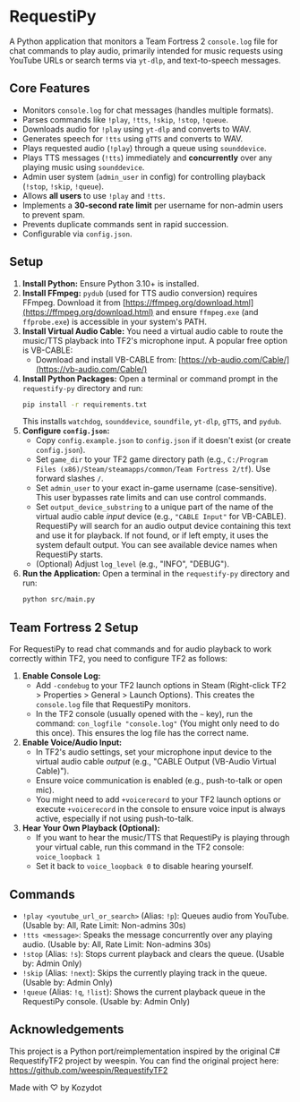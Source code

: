 # RequestiPy

A Python application that monitors a Team Fortress 2 `console.log` file for chat commands to play audio, primarily intended for music requests using YouTube URLs or search terms via `yt-dlp`, and text-to-speech messages.

## Core Features

*   Monitors `console.log` for chat messages (handles multiple formats).
*   Parses commands like `!play`, `!tts`, `!skip`, `!stop`, `!queue`.
*   Downloads audio for `!play` using `yt-dlp` and converts to WAV.
*   Generates speech for `!tts` using `gTTS` and converts to WAV.
*   Plays requested audio (`!play`) through a queue using `sounddevice`.
*   Plays TTS messages (`!tts`) immediately and **concurrently** over any playing music using `sounddevice`.
*   Admin user system (`admin_user` in config) for controlling playback (`!stop`, `!skip`, `!queue`).
*   Allows **all users** to use `!play` and `!tts`.
*   Implements a **30-second rate limit** per username for non-admin users to prevent spam.
*   Prevents duplicate commands sent in rapid succession.
*   Configurable via `config.json`.

## Setup

1.  **Install Python:** Ensure Python 3.10+ is installed.
2.  **Install FFmpeg:** `pydub` (used for TTS audio conversion) requires FFmpeg. Download it from [https://ffmpeg.org/download.html](https://ffmpeg.org/download.html) and ensure `ffmpeg.exe` (and `ffprobe.exe`) is accessible in your system's PATH.
3.  **Install Virtual Audio Cable:** You need a virtual audio cable to route the music/TTS playback into TF2's microphone input. A popular free option is VB-CABLE:
    *   Download and install VB-CABLE from: [https://vb-audio.com/Cable/](https://vb-audio.com/Cable/)
4.  **Install Python Packages:** Open a terminal or command prompt in the `requestify-py` directory and run:
    ```bash
    pip install -r requirements.txt
    ```
    This installs `watchdog`, `sounddevice`, `soundfile`, `yt-dlp`, `gTTS`, and `pydub`.
5.  **Configure `config.json`:**
    *   Copy `config.example.json` to `config.json` if it doesn't exist (or create `config.json`).
    *   Set `game_dir` to your TF2 game directory path (e.g., `C:/Program Files (x86)/Steam/steamapps/common/Team Fortress 2/tf`). Use forward slashes `/`.
    *   Set `admin_user` to your exact in-game username (case-sensitive). This user bypasses rate limits and can use control commands.
    *   Set `output_device_substring` to a unique part of the name of the virtual audio cable *input* device (e.g., `"CABLE Input"` for VB-CABLE). RequestiPy will search for an audio output device containing this text and use it for playback. If not found, or if left empty, it uses the system default output. You can see available device names when RequestiPy starts.
    *   (Optional) Adjust `log_level` (e.g., "INFO", "DEBUG").
6.  **Run the Application:** Open a terminal in the `requestify-py` directory and run:
    ```bash
    python src/main.py
    ```

## Team Fortress 2 Setup

For RequestiPy to read chat commands and for audio playback to work correctly within TF2, you need to configure TF2 as follows:

1.  **Enable Console Log:**
    *   Add `-condebug` to your TF2 launch options in Steam (Right-click TF2 > Properties > General > Launch Options). This creates the `console.log` file that RequestiPy monitors.
    *   In the TF2 console (usually opened with the `~` key), run the command: `con_logfile "console.log"` (You might only need to do this once). This ensures the log file has the correct name.
2.  **Enable Voice/Audio Input:**
    *   In TF2's audio settings, set your microphone input device to the virtual audio cable *output* (e.g., "CABLE Output (VB-Audio Virtual Cable)").
    *   Ensure voice communication is enabled (e.g., push-to-talk or open mic).
    *   You might need to add `+voicerecord` to your TF2 launch options or execute `+voicerecord` in the console to ensure voice input is always active, especially if not using push-to-talk.
3.  **Hear Your Own Playback (Optional):**
    *   If you want to hear the music/TTS that RequestiPy is playing through your virtual cable, run this command in the TF2 console: `voice_loopback 1`
    *   Set it back to `voice_loopback 0` to disable hearing yourself.

## Commands

*   `!play <youtube_url_or_search>` (Alias: `!p`): Queues audio from YouTube. (Usable by: All, Rate Limit: Non-admins 30s)
*   `!tts <message>`: Speaks the message concurrently over any playing audio. (Usable by: All, Rate Limit: Non-admins 30s)
*   `!stop` (Alias: `!s`): Stops current playback and clears the queue. (Usable by: Admin Only)
*   `!skip` (Alias: `!next`): Skips the currently playing track in the queue. (Usable by: Admin Only)
*   `!queue` (Alias: `!q`, `!list`): Shows the current playback queue in the RequestiPy console. (Usable by: Admin Only)

## Acknowledgements

This project is a Python port/reimplementation inspired by the original C# RequestifyTF2 project by weespin. You can find the original project here: https://github.com/weespin/RequestifyTF2

Made with ♡ by Kozydot